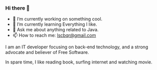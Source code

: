 ### Hi there 👋

- 🔭 I’m currently working on something cool.
- 🌱 I’m currently learning Everything I like.
- 💬 Ask me about anything related to Java.
- 📫 How to reach me: lscbqr@gmail.com

I am an IT developer focusing on back-end technology, and a strong advocate and believer of Free Software.

In spare time, I like reading book, surfing internet and watching movie.

<!--
![dlmyL's GitHub stats](https://github-readme-stats.vercel.app/api?username=dlmyL&show_icons=true&theme=tokyonight)

![Top Langs](https://github-readme-stats.vercel.app/api/top-langs/?username=dlmyL&layout=compact&theme=tokyonight)
-->
